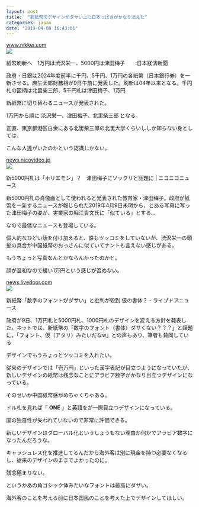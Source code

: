 ```yaml
---
layout: post
title:  "新紙幣のデザインがダサい上に日本っぽさがかなり消えた"
categories: japan
date: "2019-04-09 16:43:01"
---
```


<div class="card">
  <a href="https://www.nikkei.com/article/DGXMZO43505090Z00C19A4MM8000/"></a>
  <div class="card__header">
    <a href="https://www.nikkei.com/article/DGXMZO43505090Z00C19A4MM8000/">www.nikkei.com</a>
  </div>
  <div class="card__image">
    <img src="https://www.nikkei.com/content/pic/20190409/96958A9F889DE6E1E7E2E7E2EBE2E2EBE2E6E0E2E3EB9F9FEAE2E2E2-DSXMZO4350677009042019I00003-PB1-2.jpg">
  </div>
  <div class="card__title">
    <p>紙幣刷新へ　1万円は渋沢栄一、5000円は津田梅子　　:日本経済新聞</p>
  </div>
  <div class="card__description">
    <p>政府・日銀は2024年度前半に千円、5千円、1万円の各紙幣（日本銀行券）を一新させる。麻生太郎財務相が9日午前に発表した。刷新は04年以来となる。千円札の図柄は北里柴三郎、5千円札は津田梅子、1万円</p>
  </div>
</div>

新紙幣に切り替わるニュースが発表された。

1万円から順に 渋沢栄一、津田梅子、北里柴三郎 となる。

正直、東京都港区白金にある北里柴三郎の北里大学くらいししか知らない身としては、

こんな人達がいたのかという認識しかない。

<div class="card">
  <a href="https://news.nicovideo.jp/watch/nw5126243"></a>
  <div class="card__header">
    <a href="https://news.nicovideo.jp/watch/nw5126243">news.nicovideo.jp</a>
  </div>
  <div class="card__image">
    <img src="https://dcdn.cdn.nimg.jp/niconews/articles/images/5126243/b1ca9bf0665261ae303e694bf4850cdace5a435c47f1a02eeb3d39f41d9554309978012e8f61288f95b82f1585506d8d7cb6b2cc3b47041e91b8992c69fd34bd">
  </div>
  <div class="card__title">
    <p>新5000円札は「ホリエモン」？　津田梅子にソックリと話題に | ニコニコニュース</p>
  </div>
  <div class="card__description">
    <p>新5000円札の肖像画として使われると発表された教育家・津田梅子。政府が紙幣を一新するニュースが報じられた2019年4月9日未明から、とある写真に写った津田梅子の姿が、実業家の堀江貴文氏に「似ている」とする…</p>
  </div>
</div>

なので最低なニュースも登場している。

個人的なひどい話を付け加えると、誰もツッコミをしていないが、渋沢栄一の頭髪の具合が中国紙幣のおっさんに似ていてナントも言えない感じがある。

もうちょっと写真なんとかならんかったのかと。

顔が温和なので緩い1万円という感じが否めない。

<div class="card">
  <a href="http://news.livedoor.com/article/detail/16289113/"></a>
  <div class="card__header">
    <a href="http://news.livedoor.com/article/detail/16289113/">news.livedoor.com</a>
  </div>
  <div class="card__image">
    <img src="http://image.news.livedoor.com/newsimage/stf/8/0/80b5a_1524_0b1dbeefcfc14f3e563abdbc03413cbf.png">
  </div>
  <div class="card__title">
    <p>新紙幣「数字のフォントがダサい」と批判が殺到 仮の書体？ - ライブドアニュース</p>
  </div>
  <div class="card__description">
    <p>政府が9日、1万円札と5000円札、1000円札のデザインを変える方針を発表した。ネットでは、新紙幣の「数字のフォント（書体）ダサくない？？？」と話題に。「フォント、仮（アタリ）みたいだなw」との声もあり、筆者も賛同している</p>
  </div>
</div>

デザインでもうちょっとツッコミを入れたい。

従来のデザインでは「壱万円」といった漢字表記が目立つようになっていたが、新しいデザインの紙幣は残念なことにアラビア数字がかなり目立つデザインになっている。

そのせいか中国紙幣感がめちゃくちゃある。

ドル札を見れば「 **ONE** 」と英語をが一際目立つデザインになっている。

国の独自性が失われていないので非常に評価できる。

新しいデザインはグローバル化というしょうもない理由か何かでアラビア数字になったんだろうな。

キャッシュレス化を推進してるんだから海外客は別に現金を持つ必要なくなるし、従来のデザインのままでよかったのに。

残念極まりない。

というかあの角ゴシック体みたいなフォントは最高にダサい。

海外客のことを考える前に日本国民のことを考えた上でデザインしてほしい。
